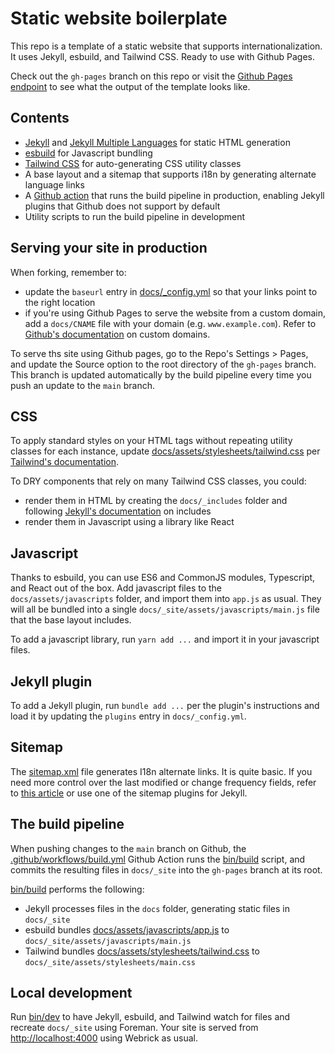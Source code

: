 # Static website boilerplate

This repo is a template of a static website that supports internationalization. 
It uses Jekyll, esbuild, and Tailwind CSS.
Ready to use with Github Pages.

Check out the `gh-pages` branch on this repo or visit the [Github Pages endpoint](https://vaharoni.github.io/static-site-boilerplate/) 
to see what the output of the template looks like.

## Contents

- [Jekyll](https://jekyllrb.com/) and 
[Jekyll Multiple Languages](https://github.com/kurtsson/jekyll-multiple-languages-plugin) for static HTML generation
- [esbuild](https://esbuild.github.io/) for Javascript bundling
- [Tailwind CSS](https://tailwindcss.com/) for auto-generating CSS utility classes
- A base layout and a sitemap that supports i18n by generating alternate language links  
- A [Github action](https://docs.github.com/en/actions) that runs the build pipeline in production, 
enabling Jekyll plugins that Github does not support by default
- Utility scripts to run the build pipeline in development 

## Serving your site in production

When forking, remember to:
- update the `baseurl` entry in [docs/_config.yml](docs/_config.yml) so that your links point to the right location
- if you're using Github Pages to serve the website from a custom domain, add a `docs/CNAME` file with your 
domain (e.g. `www.example.com`). Refer to [Github's documentation](https://docs.github.com/en/pages/configuring-a-custom-domain-for-your-github-pages-site)
on custom domains.

To serve ths site using Github pages, go to the Repo's Settings > Pages, and update the Source option to the 
root directory of the `gh-pages` branch. This branch is updated automatically by the build pipeline every time you
push an update to the `main` branch. 

## CSS

To apply standard styles on your HTML tags without repeating utility classes for each instance, update 
[docs/assets/stylesheets/tailwind.css](docs/assets/stylesheets/tailwind.css) per 
[Tailwind's documentation](https://tailwindcss.com/docs/adding-custom-styles#using-css-and-layer).

To DRY components that rely on many Tailwind CSS classes, you could:
- render them in HTML by creating the `docs/_includes` folder and following [Jekyll's documentation](https://jekyllrb.com/docs/includes/) on includes
- render them in Javascript using a library like React

## Javascript

Thanks to esbuild, you can use ES6 and CommonJS modules, Typescript, and React out of the box.
Add javascript files to the `docs/assets/javascripts` folder, and import them into `app.js` as usual.
They will all be bundled into a single `docs/_site/assets/javascripts/main.js` file that the base layout includes.

To add a javascript library, run `yarn add ...` and import it in your javascript files.

## Jekyll plugin

To add a Jekyll plugin, run `bundle add ...` per the plugin's instructions and load it by updating the `plugins`
entry in `docs/_config.yml`.

## Sitemap

The [sitemap.xml](docs/sitemap.xml) file generates I18n alternate links. It is quite basic.
If you need more control over the last modified or change frequency fields,
refer to [this article](http://www.independent-software.com/generating-a-sitemap-xml-with-jekyll-without-a-plugin.html)
or use one of the sitemap plugins for Jekyll.

## The build pipeline

When pushing changes to the `main` branch on Github, the [.github/workflows/build.yml](.github/workflows/build.yml) 
Github Action runs the [bin/build](bin/build) script, and commits the resulting files in `docs/_site` into 
the `gh-pages` branch at its root. 

[bin/build](bin/build) performs the following:
- Jekyll processes files in the `docs` folder, generating static files in `docs/_site`
- esbuild bundles [docs/assets/javascripts/app.js](docs/assets/javascripts/app.js) to `docs/_site/assets/javascripts/main.js`
- Tailwind bundles [docs/assets/stylesheets/tailwind.css](docs/assets/stylesheets/tailwind.css) to `docs/_site/assets/stylesheets/main.css`

## Local development

Run [bin/dev](bin/dev) to have Jekyll, esbuild, and Tailwind watch for files and recreate `docs/_site` using Foreman.
Your site is served from [http://localhost:4000](http://localhost:4000) using Webrick as usual.
